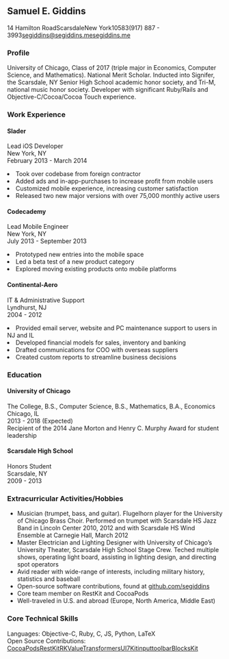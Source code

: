 <div class="resume"><h2 class="name">Samuel E. Giddins</h2><div class="contact"><span class="street">14 Hamilton Road</span><span class="city">Scarsdale</span><span class="state">New York</span><span class="zip">10583</span><span class="phone">(917) 887 - 3993</span><span class="email"><a href="mailto:segiddins@segiddins.me">segiddins@segiddins.me</a></span><span class="website"><a href="http://segiddins.me">segiddins.me</a></span></div><div class="profile"><h3>Profile</h3><p>University of Chicago, Class of 2017 (triple major in Economics, Computer Science, and Mathematics). National Merit Scholar. Inducted into Signifer, the Scarsdale, NY Senior High School academic honor society, and Tri-M, national music honor society. Developer with significant Ruby/Rails and Objective-C/Cocoa/Cocoa Touch experience.
</p></div><div class="work"><h3>Work Experience</h3><div class="job"><h4>Slader</h4><div class="position">Lead iOS Developer</div><div class="location">New York, NY</div><div class="years">February 2013 - March 2014</div><ul class="accomplishments"></ul><li>Took over codebase from foreign contractor</li><li>Added ads and in-app-purchases to increase profit from mobile users</li><li>Customized mobile experience, increasing customer satisfaction</li><li>Released two new major versions with over 75,000 monthly active users</li></div><div class="job"><h4>Codecademy</h4><div class="position">Lead Mobile Engineer</div><div class="location">New York, NY</div><div class="years">July 2013 - September 2013</div><ul class="accomplishments"></ul><li>Prototyped new entries into the mobile space</li><li>Led a beta test of a new product category</li><li>Explored moving existing products onto mobile platforms</li></div><div class="job"><h4>Continental-Aero</h4><div class="position">IT &amp; Administrative Support</div><div class="location">Lyndhurst, NJ</div><div class="years">2004 - 2012</div><ul class="accomplishments"></ul><li>Provided email server, website and PC maintenance support to users in NJ and IL</li><li>Developed financial models for sales, inventory and banking</li><li>Drafted communications for COO with overseas suppliers</li><li>Created custom reports to streamline business decisions</li></div></div><div class="education"><h3>Education</h3><div class="school"><div class="clearfix"><h4>University of Chicago</h4><div class="degree">The College, B.S., Computer Science, B.S., Mathematics, B.A., Economics</div><div class="location">Chicago, IL</div><div class="years">2013 - 2018 (Expected)</div></div><div class="aside">Recipient of the 2014 Jane Morton and Henry C. Murphy Award for student leadership
</div></div><div class="school"><div class="clearfix"><h4>Scarsdale High School</h4><div class="degree">Honors Student</div><div class="location">Scarsdale, NY</div><div class="years">2009 - 2013</div></div><div class="aside"></div></div></div><div class="hobbies"><h3>Extracurricular Activities/Hobbies</h3><ul><li>Musician (trumpet, bass, and guitar). Flugelhorn player for the University of Chicago Brass Choir. Performed on trumpet with Scarsdale HS Jazz Band in Lincoln Center 2010, 2012 and with Scarsdale HS Wind Ensemble at Carnegie Hall, March 2012</li><li>Master Electrician and Lighting Designer with University of Chicago’s University Theater, Scarsdale High School Stage Crew. Teched multiple shows, operating light board, assisting in lighting design, and directing spot operators</li><li>Avid reader with wide-range of interests, including military history, statistics and baseball</li><li>Open-source software contributions, found at <a href="https://github.com/segiddins">github.com/segiddins</a></li><li>Core team member on RestKit and CocoaPods</li><li>Well-traveled in U.S. and abroad (Europe, North America, Middle East)</li></ul></div><div class="skills"><h3>Core Technical Skills</h3><div class="languages"><span class="h4">Languages: </span>Objective-C, Ruby, C, JS, Python, LaTeX</div><div class="open-source"><span class="h4">Open Source Contributions: </span><span class="link"><a href="https://github.com/CocoaPods/CocoaPods">CocoaPods</a></span><span class="link"><a href="https://github.com/RestKit/RestKit">RestKit</a></span><span class="link"><a href="https://github.com/RestKit/RKValueTransformers">RKValueTransformers</a></span><span class="link"><a href="https://github.com/youknowone/UI7Kit">UI7Kit</a></span><span class="link"><a href="https://github.com/brandonhamilton/inputtoolbar">inputtoolbar</a></span><span class="link"><a href="https://github.com/pandamonia/BlocksKit">BlocksKit</a></span></div></div></div>
